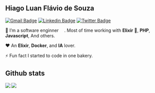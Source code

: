 ## Hiago Luan Flávio de Souza

[![Gmail Badge](https://img.shields.io/badge/-Gmail-c14438?style=flat-square&logo=Gmail&logoColor=white&link=mailto:hiagomeels@gmail.com)](mailto:hiagomeels@gmail.com)
[![Linkedin Badge](https://img.shields.io/badge/-LinkedIn-blue?style=flat-square&logo=Linkedin&logoColor=white&link=https://www.linkedin.com/in/hiagoluan/)](https://www.linkedin.com/in/hiagoluan/)
[![Twitter Badge](https://img.shields.io/badge/-Twitter-blue?style=flat-square&logo=Twitter&logoColor=white&link=https://twitter.com/hiagomeels)](https://twitter.com/hiagomeels)


🔭 I’m a software enginner <img src="https://image.flaticon.com/icons/svg/197/197386.svg" width="14"/>. Most of time working with **Elixir** :purple_heart:, **PHP**, **Javascript**, And others.

:heart: An **Elixir**, **Docker**, and **IA** lover.

⚡ Fun fact I started to code in one bakery.

## Github stats
<a href="https://github.com/hiagomeels/hiagomeels">
  <img align="left" src="https://github-readme-stats.vercel.app/api?username=hiagomeels&hide=stars&count_private=true&show_icons=true&theme=nord" />
</a>
<a href="https://github.com/hiagomeels/hiagomeels">
  <img align="left" src="https://github-readme-stats.vercel.app/api/top-langs/?username=hiagomeels&layout=compact&hide=javascript,html" />
</a>
